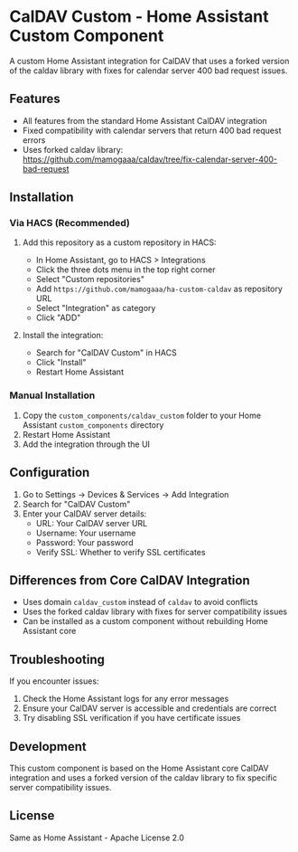 # CalDAV Custom - Home Assistant Custom Component

A custom Home Assistant integration for CalDAV that uses a forked version of the caldav library with fixes for calendar server 400 bad request issues.

## Features

- All features from the standard Home Assistant CalDAV integration
- Fixed compatibility with calendar servers that return 400 bad request errors
- Uses forked caldav library: https://github.com/mamogaaa/caldav/tree/fix-calendar-server-400-bad-request

## Installation

### Via HACS (Recommended)

1. Add this repository as a custom repository in HACS:
   - In Home Assistant, go to HACS > Integrations
   - Click the three dots menu in the top right corner
   - Select "Custom repositories"
   - Add `https://github.com/mamogaaa/ha-custom-caldav` as repository URL
   - Select "Integration" as category
   - Click "ADD"

2. Install the integration:
   - Search for "CalDAV Custom" in HACS
   - Click "Install"
   - Restart Home Assistant

### Manual Installation

1. Copy the `custom_components/caldav_custom` folder to your Home Assistant `custom_components` directory
2. Restart Home Assistant
3. Add the integration through the UI

## Configuration

1. Go to Settings → Devices & Services → Add Integration
2. Search for "CalDAV Custom"
3. Enter your CalDAV server details:
   - URL: Your CalDAV server URL
   - Username: Your username
   - Password: Your password
   - Verify SSL: Whether to verify SSL certificates

## Differences from Core CalDAV Integration

- Uses domain `caldav_custom` instead of `caldav` to avoid conflicts
- Uses the forked caldav library with fixes for server compatibility issues
- Can be installed as a custom component without rebuilding Home Assistant core

## Troubleshooting

If you encounter issues:

1. Check the Home Assistant logs for any error messages
2. Ensure your CalDAV server is accessible and credentials are correct
3. Try disabling SSL verification if you have certificate issues

## Development

This custom component is based on the Home Assistant core CalDAV integration and uses a forked version of the caldav library to fix specific server compatibility issues.

## License

Same as Home Assistant - Apache License 2.0